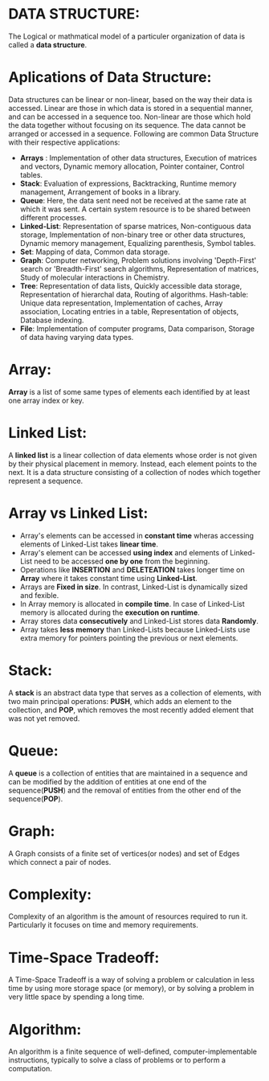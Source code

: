 # DATA STRUCTURE:
The Logical or mathmatical model of a particuler organization of data is called a **data structure**. 

# Aplications of Data Structure:
Data structures can be linear or non-linear, based on the way their data is accessed. Linear are those in which data is stored in a sequential manner, and can be accessed in a sequence too. Non-linear are those which hold the data together without focusing on its sequence. The data cannot be arranged or accessed in a sequence. Following are common Data Structure with their respective applications:

- **Arrays** : Implementation of other data structures, Execution of matrices and vectors, Dynamic memory allocation, Pointer container, Control tables.
- **Stack**: Evaluation of expressions, Backtracking, Runtime memory management, Arrangement of books in a library.
- **Queue**: Here, the data sent need not be received at the same rate at which it was sent. A certain system resource is to be shared between different processes.
- **Linked-List**: Representation of sparse matrices, Non-contiguous data storage, Implementation of non-binary tree or other data structures, Dynamic memory management, Equalizing parenthesis, Symbol tables.
- **Set**: Mapping of data, Common data storage.
- **Graph**: Computer networking, Problem solutions involving 'Depth-First' search or 'Breadth-First' search algorithms, Representation of matrices, Study of molecular interactions in Chemistry.
- **Tree**: Representation of data lists, Quickly accessible data storage, Representation of hierarchal data, Routing of algorithms.
Hash-table: Unique data representation, Implementation of caches, Array association, Locating entries in a table, Representation of objects, Database indexing.
- **File**: Implementation of computer programs, Data comparison, Storage of data having varying data types.

# Array:
**Array** is a list of some same types of elements each identified by at least one array index or key.

# Linked List:
A **linked list** is a linear collection of data elements whose order is not given by their physical placement in memory. Instead, each element points to the next. It is a data structure consisting of a collection of nodes which together represent a sequence.

# Array vs Linked List:
- Array's elements can be accessed in **constant time** wheras accessing elements of Linked-List takes **linear time**.
- Array's element can be accessed **using index** and elements of Linked-List need to be accessed **one by one** from the beginning.
- Operations like **INSERTION** and **DELETEATION** takes longer time on **Array** where it takes constant time using **Linked-List**.
- Arrays are **Fixed in size**. In contrast, Linked-List is dynamically sized and fexible.
- In Array memory is allocated in **compile time**. In case of Linked-List memory is allocated during the **execution on runtime**. 
- Array stores data **consecutively** and Linked-List stores data **Randomly**. 
- Array takes **less memory** than Linked-Lists because Linked-Lists use extra memory for pointers pointing the previous or next elements. 

# Stack:
A **stack** is an abstract data type that serves as a collection of elements, with two main principal operations: **PUSH**, which adds an element to the collection, and **POP**, which removes the most recently added element that was not yet removed.

# Queue:
A **queue** is a collection of entities that are maintained in a sequence and can be modified by the addition of entities at one end of the sequence(**PUSH**) and the removal of entities from the other end of the sequence(**POP**).

# Graph:
A Graph consists of a finite set of vertices(or nodes) and set of Edges which connect a pair of nodes.

# Complexity:
Complexity of an algorithm is the amount of resources required to run it. Particularly it focuses on time and memory requirements.

# Time-Space Tradeoff:
A Time-Space Tradeoff is a way of solving a problem or calculation in less time by using more storage space (or memory), or by solving a problem in very little space by spending a long time.

# Algorithm:
An algorithm is a finite sequence of well-defined, computer-implementable instructions, typically to solve a class of problems or to perform a computation.

